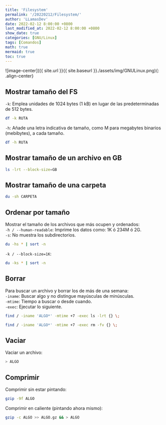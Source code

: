 ```yaml
---
title: 'Filesystem'
permalink: '/20220212/Filesystem/'
author: 'LLamasDev'
date: 2022-02-12 8:00:00 +0800
last_modified_at: 2022-02-12 8:00:00 +0800
show_date: true
categories: [GNU/Linux]
tags: [Comandos]
math: true
mermaid: true
toc: true
---
```


![image-center]({{ site.url }}{{ site.baseurl }}./assets/img/GNULinux.png){: .align-center}

## Mostrar tamaño del FS

`-k`: Emplea unidades de 1024 bytes (1 kB) en lugar de las predeterminadas de 512 bytes.
```bash
df -k RUTA
```

`-h`: Añade una letra indicativa de tamaño, como M para megabytes binarios (mebibytes), a cada tamaño.
```bash
df -h RUTA
```

## Mostrar tamaño de un archivo en GB

```bash
ls -lrt --block-size=GB
```

## Mostrar tamaño de una carpeta

```bash
du -sh CARPETA
```

## Ordenar por tamaño

Mostrar el tamaño de los archivos que más ocupen y ordenados:  
`-h / --human-readable`: Imprime los datos como: 1K ó 234M ó 2G.  
`-s`: No muestra los subdirectorios.
```bash
du -hs * | sort -n
```

`-k / --block-size=1K`:
```bash
du -ks * | sort -n
```

## Borrar

Para buscar un archivo y borrar los de más de una semana:  
`-iname`: Buscar algo y no distingue mayúsculas de minúsculas.  
`-mtime`: Tiempo a buscar o desde cuando.  
`-exec`: Ejecutar lo siguiente.
```bash
find / -iname 'ALGO*' -mtime +7 -exec ls -lrt {} \;

find / -iname 'ALGO*' -mtime +7 -exec rm -fv {} \;
```

## Vaciar

Vaciar un archivo:
```bash
> ALGO
```

## Comprimir

Comprimir sin estar pintando:
```bash
gzip -9f ALGO
```

Comprimir en caliente (pintando ahora mismo):
```bash
gzip -c ALGO >> ALGO.gz && > ALGO
```